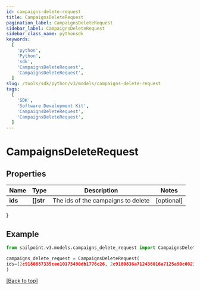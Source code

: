 ```yaml
---
id: campaigns-delete-request
title: CampaignsDeleteRequest
pagination_label: CampaignsDeleteRequest
sidebar_label: CampaignsDeleteRequest
sidebar_class_name: pythonsdk
keywords:
  [
    'python',
    'Python',
    'sdk',
    'CampaignsDeleteRequest',
    'CampaignsDeleteRequest',
  ]
slug: /tools/sdk/python/v3/models/campaigns-delete-request
tags:
  [
    'SDK',
    'Software Development Kit',
    'CampaignsDeleteRequest',
    'CampaignsDeleteRequest',
  ]
---
```


# CampaignsDeleteRequest

## Properties

| Name    | Type      | Description                        | Notes      |
| ------- | --------- | ---------------------------------- | ---------- |
| **ids** | **[]str** | The ids of the campaigns to delete | [optional] |

}

## Example

```python
from sailpoint.v3.models.campaigns_delete_request import CampaignsDeleteRequest

campaigns_delete_request = CampaignsDeleteRequest(
ids=[2c9180887335cee10173490db1776c26, 2c9180836a712436016a7125a90c0021]
)

```

[[Back to top]](#)
